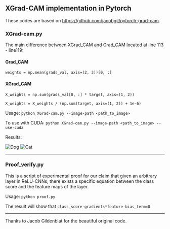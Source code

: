 ## XGrad-CAM implementation in Pytorch ##

These codes are based on https://github.com/jacobgil/pytorch-grad-cam.

### XGrad-cam.py ### 
The main difference between XGrad_CAM and Grad_CAM located at line 113 - line119:
####  Grad_CAM  ####
`weights = np.mean(grads_val, axis=(2, 3))[0, :]`
####  XGrad_CAM  ####
`X_weights = np.sum(grads_val[0, :] * target, axis=(1, 2))`

`X_weights = X_weights / (np.sum(target, axis=(1, 2)) + 1e-6)`

Usage: `python XGrad-cam.py --image-path <path_to_image>`

To use with CUDA:
`python XGrad-cam.py --image-path <path_to_image> --use-cuda`

Results:

![Dog](https://github.com/jacobgil/pytorch-grad-cam/blob/master/examples/dog.jpg?raw=true) ![Cat](https://github.com/jacobgil/pytorch-grad-cam/blob/master/examples/cat.jpg?raw=true)

----------

### Proof_verify.py ### 
This is a script of experimental proof for our claim that given an arbitrary layer in ReLU-CNNs, there
exists a specific equation between the class score and the feature maps of the layer.

Usage: `python proof.py`

The result will show that `class_score-gradients*feature-bias_term=0`

----------

Thanks to Jacob Gildenblat for the beautiful original code.
